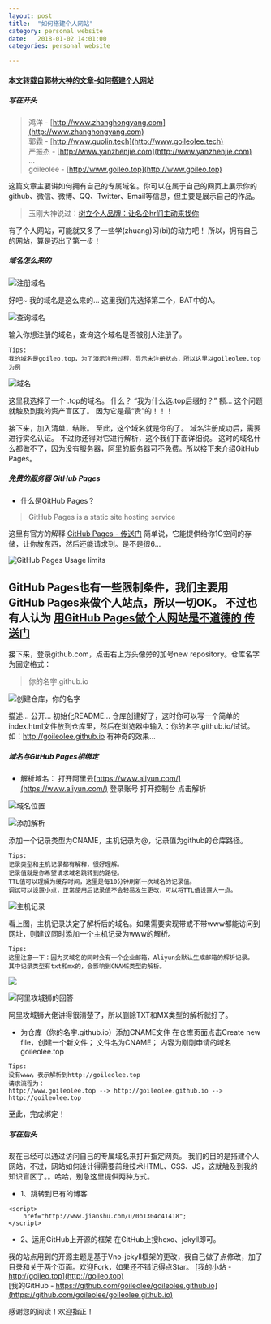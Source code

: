 ```yaml
---
layout: post
title:  "如何搭建个人网站"
category: personal website
date:   2018-01-02 14:01:00
categories: personal website

---
```


#### [本文转载自郭林大神的文章-如何搭建个人网站](http://goileo.top/#blog)

##### 写在开头

> 鸿洋 - [http://www.zhanghongyang.com](http://www.zhanghongyang.com)  
郭霖 - [http://www.guolin.tech](http://www.goileolee.tech)  
严振杰 - [http://www.yanzhenjie.com](http://www.yanzhenjie.com)  
...  
goileolee - [http://www.goileo.top](http://www.goileo.top)

这篇文章主要讲如何拥有自己的专属域名。你可以在属于自己的网页上展示你的github、微信、微博、QQ、Twitter、Email等信息，但主要是展示自己的作品。

> 玉刚大神说过：[树立个人品牌：让名企hr们主动来找你](http://blog.csdn.net/singwhatiwanna/article/details/19174597)

有了个人网站，可能就又多了一些学(zhuang)习(bi)的动力吧！
所以，拥有自己的网站，算是迈出了第一步！

##### 域名怎么来的

![注册域名](http://upload-images.jianshu.io/upload_images/4105122-a0963b37924c7e1f.png?imageMogr2/auto-orient/strip%7CimageView2/2/w/440)

好吧~ 我的域名是这么来的...
这里我们先选择第二个，BAT中的A。

![查询域名](http://upload-images.jianshu.io/upload_images/4105122-8d031d0e816b6c23.png?imageMogr2/auto-orient/strip%7CimageView2/2/w/1240)

输入你想注册的域名，查询这个域名是否被别人注册了。
```
Tips:
我的域名是goileo.top，为了演示注册过程，显示未注册状态，所以这里以goileolee.top为例
```
![域名](http://upload-images.jianshu.io/upload_images/4105122-775774196484002b.png?imageMogr2/auto-orient/strip%7CimageView2/2/w/1240)

这里我选择了一个 .top的域名。
什么？
“我为什么选.top后缀的？”
额...
这个问题就触及到我的资产盲区了。
因为它是最“贵”的！！！

接下来，加入清单，结账。
至此，这个域名就是你的了。
域名注册成功后，需要进行实名认证。
不过你还得对它进行解析，这个我们下面详细说。
这时的域名什么都做不了，因为没有服务器，阿里的服务器可不免费。所以接下来介绍GitHub Pages。

##### 免费的服务器 GitHub Pages

- 什么是GitHub Pages？
> GitHub Pages is a static site hosting service

这里有官方的解释 [GitHub Pages - 传送门](https://help.github.com/categories/github-pages-basics/)
简单说，它能提供给你1G空间的存储，让你放东西，然后还能请求到。是不是很6...

![GitHub Pages Usage limits](http://upload-images.jianshu.io/upload_images/4105122-5be2a12c607a5594.png?imageMogr2/auto-orient/strip%7CimageView2/2/w/1240)

GitHub Pages也有一些限制条件，我们主要用GitHub Pages来做个人站点，所以一切OK。
不过也有人认为 [用GitHub Pages做个人网站是不道德的 传送门](https://www.zhihu.com/question/20717014)
---
接下来，登录github.com，点击右上方头像旁的加号new repository。仓库名字为固定格式：
> 你的名字.github.io

![创建仓库，你的名字](http://upload-images.jianshu.io/upload_images/4105122-a6f061d341681ea9.png?imageMogr2/auto-orient/strip%7CimageView2/2/w/1240)

描述... 公开... 初始化README... 
仓库创建好了，这时你可以写一个简单的index.html文件放到仓库里，然后在浏览器中输入：你的名字.github.io/试试。
如：http://goileolee.github.io
有神奇的效果...

##### 域名与GitHub Pages相绑定

- 解析域名：
打开阿里云[https://www.aliyun.com/](https://www.aliyun.com/)
登录账号
打开控制台
点击解析

![域名位置](http://upload-images.jianshu.io/upload_images/4105122-37c686a83306d332.png?imageMogr2/auto-orient/strip%7CimageView2/2/w/540)

![添加解析](http://upload-images.jianshu.io/upload_images/4105122-ecaad0146d9cbc35.png?imageMogr2/auto-orient/strip%7CimageView2/2/w/1240)

添加一个记录类型为CNAME，主机记录为@，记录值为github的仓库路径。
```
Tips:
记录类型和主机记录都有解释，很好理解。
记录值就是你希望请求域名跳转到的路径。
TTL值可以理解为缓存时间，这里是每10分钟刷新一次域名的记录值。
调试可以设置小点，正常使用后记录值不会轻易发生更改，可以将TTL值设置大一点。
```
![主机记录](http://upload-images.jianshu.io/upload_images/4105122-6a3f2e67b42479f2.png?imageMogr2/auto-orient/strip%7CimageView2/2/w/1240)

看上图，主机记录决定了解析后的域名。如果需要实现带或不带www都能访问到网址，则建议同时添加一个主机记录为www的解析。
```
Tips:
这里注意一下：因为买域名的同时会有一个企业邮箱，Aliyun会默认生成邮箱的解析记录。
其中记录类型有txt和mx的，会影响到CNAME类型的解析。
```
![](http://upload-images.jianshu.io/upload_images/4105122-754ce03fbd4ceef6.png?imageMogr2/auto-orient/strip%7CimageView2/2/w/1240)

![阿里攻城狮的回答](http://upload-images.jianshu.io/upload_images/4105122-31211746b6a6fd99.png?imageMogr2/auto-orient/strip%7CimageView2/2/w/1240)

阿里攻城狮大佬讲得很清楚了，所以删除TXT和MX类型的解析就好了。

- 为仓库（你的名字.github.io）添加CNAME文件
在仓库页面点击Create new file，创建一个新文件；
文件名为CNAME；
内容为刚刚申请的域名goileolee.top
```
Tips:
没有www，表示解析到http://goileolee.top
请求流程为：
http://www.goileolee.top --> http://goileolee.github.io --> http://goileolee.top
```
至此，完成绑定！

 ##### 写在后头

现在已经可以通过访问自己的专属域名来打开指定网页。
我们的目的是搭建个人网站，不过，网站如何设计得需要前段技术HTML、CSS、JS，这就触及到我的知识盲区了。。哈哈，别急这里提供两种方式。

- 1、跳转到已有的博客
```
<script>
    href="http://www.jianshu.com/u/0b1304c41418";
</script>
```
- 2、运用GitHub上开源的框架
在GitHub上搜hexo、jekyll即可。

我的站点用到的开源主题是基于Vno-jekyll框架的更改，我自己做了点修改，加了目录和关于两个页面。欢迎Fork，如果还不错记得点Star。
[我的小站 - http://goileo.top](http://goileo.top)  
[我的GitHub - https://github.com/goileolee/goileolee.github.io](https://github.com/goileolee/goileolee.github.io)

感谢您的阅读！欢迎指正！

